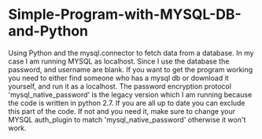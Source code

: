 # Simple-Program-with-MYSQL-DB-and-Python
Using Python and the mysql.connector to fetch data from a database.  In my case I am running MYSQL as localhost.  Since I use the database the password, and username are blank.  If you want to get the program working you need to either find someone who has a mysql db or download it yourself, and run it as a localhost.  The password encryption protocol 'mysql_native_password' is the legacy version which I am running because the code is written in python 2.7.  If you are all up to date you can exclude this part of the code. If not and you need it, make sure to change your MYSQL auth_plugin to match  'mysql_native_password' otherwise it won't work.

